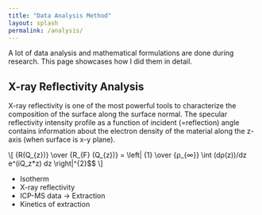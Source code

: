 ```yaml
---
title: "Data Analysis Method"
layout: splash
permalink: /analysis/
---
```


A lot of data analysis and mathematical formulations are done during research. This page showcases how I did them in detail.

## X-ray Reflectivity Analysis

X-ray reflectivity is one of the most powerful tools to characterize the composition of the surface along the surface normal.
The specular reflectivity intensity profile as a function of incident (=reflection) angle contains information about the electron density of the material along the z-axis (when surface is x-y plane).

\\[ {R(Q_{z})} \over {R_{F} (Q_{z})} = \left| {1} \over {ρ_{∞}}  \int (dρ(z))/dz e^(iQ_z*z) dz \right|^{2}$$ \\]

* Isotherm
* X-ray reflectivity
* ICP-MS data -> Extraction
* Kinetics of extraction